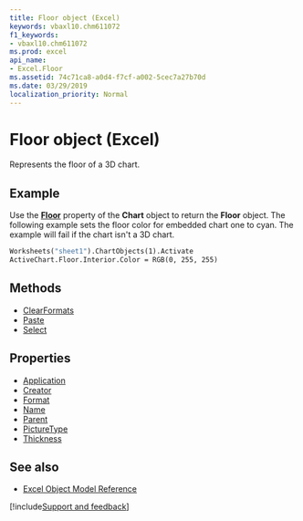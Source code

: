 ```yaml
---
title: Floor object (Excel)
keywords: vbaxl10.chm611072
f1_keywords:
- vbaxl10.chm611072
ms.prod: excel
api_name:
- Excel.Floor
ms.assetid: 74c71ca8-a0d4-f7cf-a002-5cec7a27b70d
ms.date: 03/29/2019
localization_priority: Normal
---
```



# Floor object (Excel)

Represents the floor of a 3D chart.


## Example

Use the **[Floor](Excel.Chart.Floor.md)** property of the **Chart** object to return the **Floor** object. The following example sets the floor color for embedded chart one to cyan. The example will fail if the chart isn't a 3D chart.

```vb
Worksheets("sheet1").ChartObjects(1).Activate 
ActiveChart.Floor.Interior.Color = RGB(0, 255, 255)
```

## Methods

- [ClearFormats](Excel.Floor.ClearFormats.md)
- [Paste](Excel.Floor.Paste.md)
- [Select](Excel.Floor.Select.md)

## Properties

- [Application](Excel.Floor.Application.md)
- [Creator](Excel.Floor.Creator.md)
- [Format](Excel.Floor.Format.md)
- [Name](Excel.Floor.Name.md)
- [Parent](Excel.Floor.Parent.md)
- [PictureType](Excel.Floor.PictureType.md)
- [Thickness](Excel.Floor.Thickness.md)

## See also

- [Excel Object Model Reference](overview/Excel/object-model.md)

[!include[Support and feedback](~/includes/feedback-boilerplate.md)]